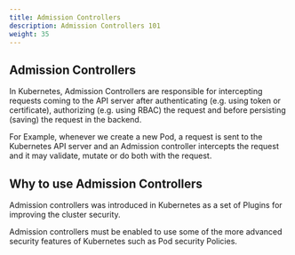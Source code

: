 ```yaml
---
title: Admission Controllers
description: Admission Controllers 101
weight: 35
---
```


## Admission Controllers

In Kubernetes, Admission Controllers are responsible for intercepting requests coming to the API server after authenticating (e.g. using token or certificate), authorizing (e.g. using RBAC) the request and before persisting (saving) the request in the backend.

For Example, whenever we create a new Pod, a request is sent to the Kubernetes API server and an Admission controller intercepts the request and it may validate, mutate or do both with the request.

## Why to use Admission Controllers

Admission controllers was introduced in Kubernetes as a set of Plugins for improving the cluster security.

Admission controllers must be enabled to use some of the more advanced security features of Kubernetes such as Pod security Policies.
